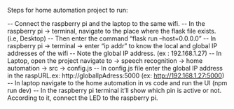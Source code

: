 Steps for home automation project to run:

-- Connect the raspberry pi and the laptop to the same wifi.
-- In the raspberry pi → terminal, navigate to the place where the flask file exists. (i.e, Desktop)
-- Then enter the command “flask run –host=0.0.0.0”
-- In raspberry pi → terminal → enter “ip addr” to know the local and global IP addresses of the wifi
-- Note the global IP address. (ex : 192.168.1.27)
-- In Laptop, open the project navigate to → speech recognition → home automation → src → config.js
-- In config.js file enter the global IP address in the raspURL.ex: http://globalIpAdress:5000 (ex: http://192.168.1.27:5000)
-- In laptop navigate to the home automation in vs code and run the UI (npm run dev)
-- In the raspberry pi terminal it’ll show which pin is active or not. According to it, connect the LED to the raspberry pi.
